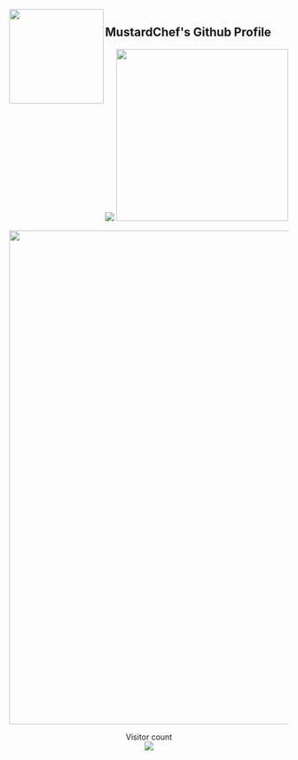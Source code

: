 <img align="left" src="https://github.com/MustardChef/LunaStream/raw/master/Screenshots/Logo2.gif?raw=true" style="width: 170px;"/>


## MustardChef's Github Profile
<img src="https://github-readme-stats.vercel.app/api?username=mustardchef&show_icons=true&include_all_commits=true&count_private=true&theme=radical&hide_border=true" /> <img src="https://github-readme-stats.vercel.app/api/top-langs/?username=MustardChef&langs_count=8&layout=compact&theme=radical&hide_border=true" style="width: 310px;"/>
<p align="center"> 
  <img src="https://github-readme-activity-graph.cyclic.app/graph?username=MustardChef&theme=redical" style="width: 890px;"/>
</p>

<p align="center"> 
  Visitor count<br>
  <img src="https://profile-counter.glitch.me/MustardChef/count.svg" />
</p>
